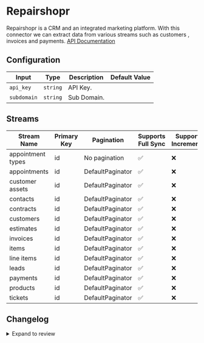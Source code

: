 # Repairshopr
Repairshopr is a CRM and an integrated marketing platform.
With this connector we can extract data from various streams such as customers , invoices and payments.
[API Documentation](https://api-docs.repairshopr.com/)

## Configuration

| Input | Type | Description | Default Value |
|-------|------|-------------|---------------|
| `api_key` | `string` | API Key.  |  |
| `subdomain` | `string` | Sub Domain.  |  |

## Streams
| Stream Name | Primary Key | Pagination | Supports Full Sync | Supports Incremental |
|-------------|-------------|------------|---------------------|----------------------|
| appointment types | id | No pagination | ✅ |  ❌  |
| appointments | id | DefaultPaginator | ✅ |  ❌  |
| customer assets | id | DefaultPaginator | ✅ |  ❌  |
| contacts | id | DefaultPaginator | ✅ |  ❌  |
| contracts | id | DefaultPaginator | ✅ |  ❌  |
| customers | id | DefaultPaginator | ✅ |  ❌  |
| estimates | id | DefaultPaginator | ✅ |  ❌  |
| invoices | id | DefaultPaginator | ✅ |  ❌  |
| items | id | DefaultPaginator | ✅ |  ❌  |
| line items | id | DefaultPaginator | ✅ |  ❌  |
| leads | id | DefaultPaginator | ✅ |  ❌  |
| payments | id | DefaultPaginator | ✅ |  ❌  |
| products | id | DefaultPaginator | ✅ |  ❌  |
| tickets | id | DefaultPaginator | ✅ |  ❌  |

## Changelog

<details>
  <summary>Expand to review</summary>

| Version          | Date              | Pull Request | Subject        |
|------------------|-------------------|--------------|----------------|
| 0.0.28 | 2025-08-09 | [64804](https://github.com/airbytehq/airbyte/pull/64804) | Update dependencies |
| 0.0.27 | 2025-08-02 | [64418](https://github.com/airbytehq/airbyte/pull/64418) | Update dependencies |
| 0.0.26 | 2025-07-19 | [63610](https://github.com/airbytehq/airbyte/pull/63610) | Update dependencies |
| 0.0.25 | 2025-07-12 | [63039](https://github.com/airbytehq/airbyte/pull/63039) | Update dependencies |
| 0.0.24 | 2025-07-05 | [62726](https://github.com/airbytehq/airbyte/pull/62726) | Update dependencies |
| 0.0.23 | 2025-06-28 | [62267](https://github.com/airbytehq/airbyte/pull/62267) | Update dependencies |
| 0.0.22 | 2025-06-14 | [61620](https://github.com/airbytehq/airbyte/pull/61620) | Update dependencies |
| 0.0.21 | 2025-05-25 | [60507](https://github.com/airbytehq/airbyte/pull/60507) | Update dependencies |
| 0.0.20 | 2025-05-10 | [60146](https://github.com/airbytehq/airbyte/pull/60146) | Update dependencies |
| 0.0.19 | 2025-05-04 | [58397](https://github.com/airbytehq/airbyte/pull/58397) | Update dependencies |
| 0.0.18 | 2025-04-12 | [57928](https://github.com/airbytehq/airbyte/pull/57928) | Update dependencies |
| 0.0.17 | 2025-04-05 | [57295](https://github.com/airbytehq/airbyte/pull/57295) | Update dependencies |
| 0.0.16 | 2025-03-29 | [56754](https://github.com/airbytehq/airbyte/pull/56754) | Update dependencies |
| 0.0.15 | 2025-03-22 | [56222](https://github.com/airbytehq/airbyte/pull/56222) | Update dependencies |
| 0.0.14 | 2025-03-08 | [55053](https://github.com/airbytehq/airbyte/pull/55053) | Update dependencies |
| 0.0.13 | 2025-02-23 | [54618](https://github.com/airbytehq/airbyte/pull/54618) | Update dependencies |
| 0.0.12 | 2025-02-15 | [53967](https://github.com/airbytehq/airbyte/pull/53967) | Update dependencies |
| 0.0.11 | 2025-02-08 | [53491](https://github.com/airbytehq/airbyte/pull/53491) | Update dependencies |
| 0.0.10 | 2025-02-01 | [53022](https://github.com/airbytehq/airbyte/pull/53022) | Update dependencies |
| 0.0.9 | 2025-01-25 | [52531](https://github.com/airbytehq/airbyte/pull/52531) | Update dependencies |
| 0.0.8 | 2025-01-18 | [51909](https://github.com/airbytehq/airbyte/pull/51909) | Update dependencies |
| 0.0.7 | 2025-01-11 | [51367](https://github.com/airbytehq/airbyte/pull/51367) | Update dependencies |
| 0.0.6 | 2024-12-28 | [50682](https://github.com/airbytehq/airbyte/pull/50682) | Update dependencies |
| 0.0.5 | 2024-12-21 | [50255](https://github.com/airbytehq/airbyte/pull/50255) | Update dependencies |
| 0.0.4 | 2024-12-14 | [49690](https://github.com/airbytehq/airbyte/pull/49690) | Update dependencies |
| 0.0.3 | 2024-12-12 | [49366](https://github.com/airbytehq/airbyte/pull/49366) | Update dependencies |
| 0.0.2 | 2024-12-11 | [49092](https://github.com/airbytehq/airbyte/pull/49092) | Starting with this version, the Docker image is now rootless. Please note that this and future versions will not be compatible with Airbyte versions earlier than 0.64 |
| 0.0.1 | 2024-11-08 | | Initial release by [@ombhardwajj](https://github.com/ombhardwajj) via Connector Builder |

</details>
